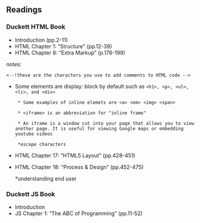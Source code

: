 
## Readings
### Duckett HTML Book

* Introduction (pp.2-11)
* HTML Chapter 1: “Structure” (pp.12-39)
* HTML Chapter 8: “Extra Markup” (p.176-199)  

*notes:*  

  `<--!these are the characters you use to add comments to HTML code -->`
 * Some elements are display: block by default such as `<h1>, <p>, <ul>, <li>, and <div>`  
 
        * Some examples of inline elemets are <a> <em> <img> <span>  
        
        * <iframe> is an abbreviation for "inline frame"  
        
        * An iframe is a window cut into your page that allows you to view another page. It is useful for viewing Google maps or embedding youtube videos  
        
        *escape characters  
        
* HTML Chapter 17: “HTML5 Layout” (pp.428-451)
* HTML Chapter 18: “Process & Design” (pp.452-475)  

    *understanding end user

### Duckett JS Book
* Introduction
* JS Chapter 1: “The ABC of Programming” (pp.11-52) 

